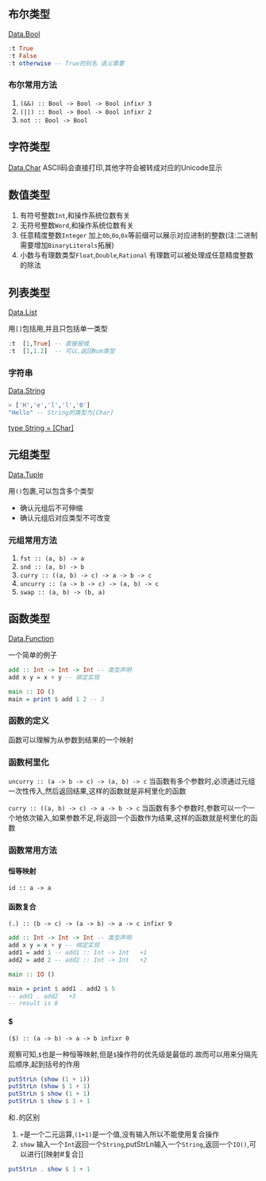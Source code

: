 ## 布尔类型

[Data.Bool](https://hackage.haskell.org/package/base-4.17.0.0/docs/Data-Bool.html#t:Bool)

```haskell
:t True
:t False
:t otherwise -- True的别名 语义需要
```

### 布尔常用方法
1. `(&&) :: Bool -> Bool -> Bool infixr 3`
2. `(||) :: Bool -> Bool -> Bool infixr 2`
3. `not :: Bool -> Bool`

## 字符类型

[Data.Char](https://hackage.haskell.org/package/base-4.17.0.0/docs/Data-Char.html#t:Char)
ASCII码会直接打印,其他字符会被转成对应的Unicode显示


## 数值类型
1. 有符号整数`Int`,和操作系统位数有关
2. 无符号整数`Word`,和操作系统位数有关
3. 任意精度整数`Integer`
	加上`0b`,`0o`,`0x`等前缀可以展示对应进制的整数(注:二进制需要增加`BinaryLiterals`拓展)
4. 小数与有理数类型`Float`,`Double`,`Rational`
    有理数可以被处理成任意精度整数的除法

## 列表类型

[Data.List](https://hackage.haskell.org/package/base-4.17.0.0/docs/Data-List.html)

用`[]`包括用,并且只包括单一类型

```haskell
:t  [1,True] -- 直接报错
:t  [1,1.2]  -- 可以,返回Num类型
```

### 字符串

[Data.String](https://hackage.haskell.org/package/base-4.17.0.0/docs/Data-String.html)

```haskell
> ['H','e','l','l','0']
"Hello" -- String的类型为[Char]
```
 [type String = \[Char\]](https://hackage.haskell.org/package/base-4.17.0.0/docs/Data-Char.html#t:Char "Data.Char")

## 元组类型

[Data.Tuple](https://hackage.haskell.org/package/base-4.17.0.0/docs/Data-Tuple.html#t:Solo)

用`()`包裹,可以包含多个类型
* 确认元组后不可伸缩
* 确认元组后对应类型不可改变

### 元组常用方法
1. `fst :: (a, b) -> a`
2. `snd :: (a, b) -> b`
3. `curry :: ((a, b) -> c) -> a -> b -> c`
4. `uncurry :: (a -> b -> c) -> (a, b) -> c`
5. `swap :: (a, b) -> (b, a)`

## 函数类型

[Data.Function](https://hackage.haskell.org/package/base-4.17.0.0/docs/Data-Function.html#v:id)

一个简单的例子

```haskell
add :: Int -> Int -> Int -- 类型声明
add x y = x + y -- 绑定实现

main :: IO ()
main = print $ add 1 2 -- 3
```


### 函数的定义

函数可以理解为从参数到结果的一个映射


### 函数柯里化

`uncurry :: (a -> b -> c) -> (a, b) -> c`
当函数有多个参数时,必须通过元组一次性传入,然后返回结果,这样的函数就是非柯里化的函数

`curry :: ((a, b) -> c) -> a -> b -> c`
当函数有多个参数时,参数可以一个一个地依次输入,如果参数不足,将返回一个函数作为结果,这样的函数就是柯里化的函数


### 函数常用方法

#### 恒等映射

`id :: a -> a`

#### 函数复合

`(.) :: (b -> c) -> (a -> b) -> a -> c infixr 9`

```haskell
add :: Int -> Int -> Int -- 类型声明
add x y = x + y -- 绑定实现
add1 = add 1 -- add1 :: Int -> Int   +1
add2 = add 2 -- add2 :: Int -> Int   +2

main :: IO ()

main = print $ add1 . add2 $ 5
-- add1 . add2   +3   
-- result is 8
```

#### $

`($) :: (a -> b) -> a -> b infixr 0`

观察可知,`$`也是一种恒等映射,但是`$`操作符的优先级是最低的.故而可以用来分隔先后顺序,起到括号的作用

```haskell
putStrLn (show (1 + 1))
putStrLn (show $ 1 + 1)
putStrLn $ show (1 + 1)
putStrLn $ show $ 1 + 1
```

和`.`的区别

1. `+`是一个二元运算,`(1+1)`是一个值,没有输入所以不能使用复合操作
2. `show` 输入一个`Int`返回一个`String`,putStrLn输入一个`String`,返回一个`IO()`,可以进行[[映射#复合]]

```haskell
putStrLn . show $ 1 + 1
```